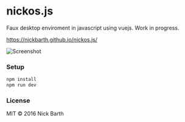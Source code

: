 # nickos.js

Faux desktop enviroment in javascript using vuejs. Work in progress.

https://nickbarth.github.io/nickos.js/

![Screenshot](https://cdn.rawgit.com/nickbarth/nickos.js/e3bd5201cb2143e7a3147a3cb95cfbecba6226b4/screenshot.png)

### Setup

```bash
npm install
npm run dev
```

### License

MIT &copy; 2016 Nick Barth
